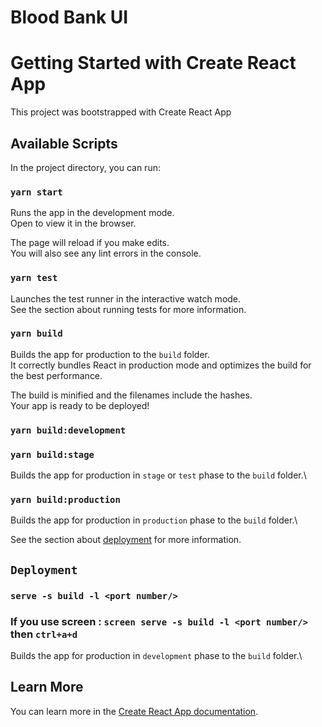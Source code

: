# Blood Bank UI

# Getting Started with Create React App

This project was bootstrapped with Create React App

## Available Scripts

In the project directory, you can run:

### `yarn start`

Runs the app in the development mode.\
Open to view it in the browser.

The page will reload if you make edits.\
You will also see any lint errors in the console.

### `yarn test`

Launches the test runner in the interactive watch mode.\
See the section about running tests for more information.

### `yarn build`

Builds the app for production to the `build` folder.\
It correctly bundles React in production mode and optimizes the build for the best performance.

The build is minified and the filenames include the hashes.\
Your app is ready to be deployed!

### `yarn build:development`

### `yarn build:stage`

Builds the app for production in `stage` or `test` phase to the `build` folder.\

### `yarn build:production`

Builds the app for production in `production` phase to the `build` folder.\

See the section about [deployment](https://facebook.github.io/create-react-app/docs/deployment) for more information.

## `Deployment`

### `serve -s build -l <port number/>`

### If you use screen : `screen serve -s build -l <port number/>` then `ctrl+a+d`

Builds the app for production in `development` phase to the `build` folder.\

## Learn More

You can learn more in the [Create React App documentation](https://facebook.github.io/create-react-app/docs/getting-started).

